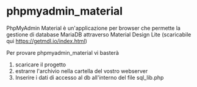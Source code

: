 ﻿# phpmyadmin_material
PhpMyAdmin Material è un'applicazione per browser che permette la gestione di database MariaDB
attraverso Material Design Lite (scaricabile qui https://getmdl.io/index.html)

Per provare phpmyadmin_material vi basterà 
1) scaricare il progetto
2) estrarre l'archivio nella cartella del vostro webserver
3) Inserire i dati di accesso al db all'interno del file sql_lib.php
